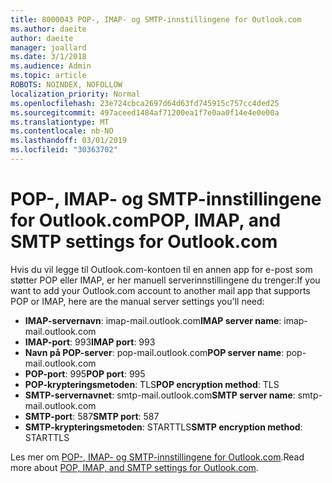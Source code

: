 ```yaml
---
title: 8000043 POP-, IMAP- og SMTP-innstillingene for Outlook.com
ms.author: daeite
author: daeite
manager: joallard
ms.date: 3/1/2018
ms.audience: Admin
ms.topic: article
ROBOTS: NOINDEX, NOFOLLOW
localization_priority: Normal
ms.openlocfilehash: 23e724cbca2697d64d63fd745915c757cc4ded25
ms.sourcegitcommit: 497aceed1484af71200ea1f7e0aa0f14e4e0e00a
ms.translationtype: MT
ms.contentlocale: nb-NO
ms.lasthandoff: 03/01/2019
ms.locfileid: "30363702"
---
```

# <a name="pop-imap-and-smtp-settings-for-outlookcom"></a><span data-ttu-id="38e8e-102">POP-, IMAP- og SMTP-innstillingene for Outlook.com</span><span class="sxs-lookup"><span data-stu-id="38e8e-102">POP, IMAP, and SMTP settings for Outlook.com</span></span>

<span data-ttu-id="38e8e-103">Hvis du vil legge til Outlook.com-kontoen til en annen app for e-post som støtter POP eller IMAP, er her manuell serverinnstillingene du trenger:</span><span class="sxs-lookup"><span data-stu-id="38e8e-103">If you want to add your Outlook.com account to another mail app that supports POP or IMAP, here are the manual server settings you'll need:</span></span>

- <span data-ttu-id="38e8e-104">**IMAP-servernavn**: imap-mail.outlook.com</span><span class="sxs-lookup"><span data-stu-id="38e8e-104">**IMAP server name**: imap-mail.outlook.com</span></span>
- <span data-ttu-id="38e8e-105">**IMAP-port**: 993</span><span class="sxs-lookup"><span data-stu-id="38e8e-105">**IMAP port**: 993</span></span>
- <span data-ttu-id="38e8e-106">**Navn på POP-server**: pop-mail.outlook.com</span><span class="sxs-lookup"><span data-stu-id="38e8e-106">**POP server name**: pop-mail.outlook.com</span></span>
- <span data-ttu-id="38e8e-107">**POP-port**: 995</span><span class="sxs-lookup"><span data-stu-id="38e8e-107">**POP port**: 995</span></span>
- <span data-ttu-id="38e8e-108">**POP-krypteringsmetoden**: TLS</span><span class="sxs-lookup"><span data-stu-id="38e8e-108">**POP encryption method**: TLS</span></span>
- <span data-ttu-id="38e8e-109">**SMTP-servernavnet**: smtp-mail.outlook.com</span><span class="sxs-lookup"><span data-stu-id="38e8e-109">**SMTP server name**: smtp-mail.outlook.com</span></span>
- <span data-ttu-id="38e8e-110">**SMTP-port**: 587</span><span class="sxs-lookup"><span data-stu-id="38e8e-110">**SMTP port**: 587</span></span>
- <span data-ttu-id="38e8e-111">**SMTP-krypteringsmetoden**: STARTTLS</span><span class="sxs-lookup"><span data-stu-id="38e8e-111">**SMTP encryption method**: STARTTLS</span></span>

<span data-ttu-id="38e8e-112">Les mer om [POP-, IMAP- og SMTP-innstillingene for Outlook.com](https://go.microsoft.com/fwlink/p/?linkid=2001402&clcid=0x409).</span><span class="sxs-lookup"><span data-stu-id="38e8e-112">Read more about [POP, IMAP, and SMTP settings for Outlook.com](https://go.microsoft.com/fwlink/p/?linkid=2001402&clcid=0x409).</span></span>